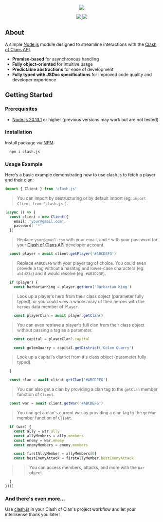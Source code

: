 <div align="center">
  <p>
    <img src=https://developer.clashofclans.com/front-bg-small.d355db.jpg />
  </p>
</div>

<div align="center">
  <a href=https://www.npmjs.com/package/clash.js>
    <img src=https://img.shields.io/npm/v/clash.js />
  </a>
  <a href=https://www.npmjs.com/package/clash.js>
    <img src=https://img.shields.io/npm/dt/clash.js />
  </a>
</div>

## About
A simple [Node.js](https://nodejs.org/en) module designed to streamline interactions with the [Clash of Clans API](https://developer.clashofclans.com/#/).
- **Promise-based** for asynchronous handling
- **Fully object-oriented** for intuitive usage
- **Predictable abstractions** for ease of development
- **Fully typed with JSDoc specifications** for improved code quality and developer experience

## Getting Started

### Prerequisites
- [Node.js 20.13.1](https://nodejs.org/en) or higher (previous versions may work but are not tested)

### Installation
Install package via [NPM](https://www.npmjs.com/package/clash.js):

```sh
  npm i clash.js
```

### Usage Example
Here's a basic example demonstrating how to use clash.js to fetch a player and their clan:

```ts
import { Client } from 'clash.js'
```

> You can import by destructuring or by default import (eg: `import Client from 'clash.js'`).

```ts
(async () => {
  const client = new Client({
    email: 'your@gmail.com',
    password: '*'
  })
```

> Replace `your@gmail.com` with your email, and `*` with your password for your [Clash of Clans API](https://developer.clashofclans.com/#/) developer account.

```ts
  const player = await client.getPlayer('#ABCDEFG')
```

> Replace `#ABCDEFG` with your player tag of choice. You could even provide a tag without a hashtag and lower-case characters (eg: `ab1d23e`) and it would resolve (eg: `#AB1D23E`).

```ts
  if (player) {
    const barbarianKing = player.getHero('Barbarian King')
```

> Look up a player's hero from their class object (parameter fully typed), or you could view a whole array of their heroes with the `heroes` data member of `Player`.

```ts
    const playerClan = await player.getClan()
```

> You can even retrieve a player's full clan from their class object without passing a tag as a parameter.

```ts
    const capital = playerClan?.capital

    const golemQuarry = capital.getDistrict('Golem Quarry')
```

> Look up a capital's district from it's class object (parameter fully typed).

```ts
  }

  const clan = await client.getClan('#ABCDEFG')
```

> You can also get a clan by providing a clan tag to the `getClan` member function of `Client`.

```ts
  const war = await client.getWar('#ABCDEFG')
```

> You can get a clan's current war by providing a clan tag to the `getWar` member function of `Client`.

```ts
  if (war) {
    const ally = war.ally
    const allyMembers = ally.members
    const enemy = war.enemy
    const enemyMembers = enemy.members

    const firstAllyMember = allyMembers[0]
    const bestEnemyAttack = firstAllyMember.bestEnemyAttack
```

>> You can access members, attacks, and more with the `War` object.

```ts
  }
})()
```

### And there's even more...
Use [clash.js](https://www.npmjs.com/package/clash.js) in your Clash of Clan's project workflow and let your intellisense thank you later!

